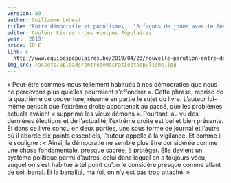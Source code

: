 ```yaml
---
version: 89
author: Guillaume Lohest
title: "Entre démocratie et populisme\_: 10 façons de jouer avec le feu"
editor: Couleur Livres - Les équipes Popu­­­­­­­­­­­­­laires
year: '2019'
price: 10 €
link: >-
  http://www.equipespopulaires.be/2019/04/23/nouvelle-parution-entre-democratie-et-populisme-10-facons-de-jouer-avec-le-feu/
img_src: /assets/uploads/entredemocratieetpopulisme.jpg
---
```

« Peut-être sommes-nous tellement habitués à nos démocraties que nous ne percevons plus qu’elles pourraient s’effondrer ». Cette phrase, reprise de la quatrième de couverture, résume en partie le sujet du livre. L’auteur lui-même pensait que l’extrême droite appartenait au passé, que les problèmes actuels avaient « supprimé les vieux démons ». Pourtant, au vu des dernières élections et de l’actualité, l’extrême droite est bel et bien présente. Et dans ce livre conçu en deux parties, une sous forme de journal et l’autre où il aborde dix points essentiels, l’auteur appelle à la vigilance. Et comme il le souligne : « Ainsi, la démocratie ne semble plus être considérée comme une chose fondamentale, presque sacrée, à protéger. Elle devient un système politique parmi d’autres, celui dans lequel on a toujours vécu, auquel on s’est habitué à tel point qu’on le considère presque comme allant de soi, banal. Et la banalité, ma foi, on n’y est pas trop attaché. »
